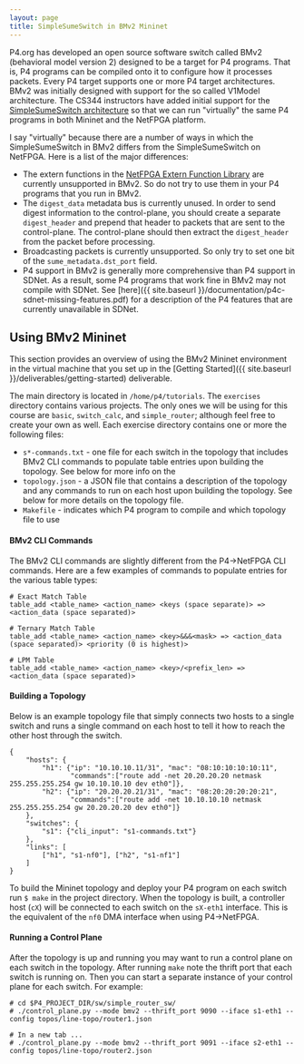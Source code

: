 ```yaml
---
layout: page
title: SimpleSumeSwitch in BMv2 Mininet
---
```


P4.org has developed an open source software switch called BMv2 (behavioral model version 2) designed to be a target for P4 programs. That is, P4 programs can be compiled onto it to configure how it processes packets. Every P4 target supports one or more P4 target architectures. BMv2 was initially designed with support for the so called V1Model architecture. The CS344 instructors have added initial support for the [SimpleSumeSwitch architecture](https://github.com/NetFPGA/P4-NetFPGA-public/wiki/Workflow-Overview#simplesumeswitch-architecture) so that we can run "virtually" the same P4 programs in both Mininet and the NetFPGA platform.

I say "virtually" because there are a number of ways in which the SimpleSumeSwitch in BMv2 differs from the SimpleSumeSwitch on NetFPGA. Here is a list of the major differences:
* The extern functions in the [NetFPGA Extern Function Library](https://github.com/NetFPGA/P4-NetFPGA-public/wiki/Workflow-Overview#p4-netfpga-extern-library) are currently unsupported in BMv2. So do not try to use them in your P4 programs that you run in BMv2.
* The `digest_data` metadata bus is currently unused. In order to send digest information to the control-plane, you should create a separate `digest_header` and prepend that header to packets that are sent to the control-plane. The control-plane should then extract the `digest_header` from the packet before processing.
* Broadcasting packets is currently unsupported. So only try to set one bit of the `sume_metadata.dst_port` field.
* P4 support in BMv2 is generally more comprehensive than P4 support in SDNet. As a result, some P4 programs that work fine in BMv2 may not compile with SDNet. See [here]({{ site.baseurl }}/documentation/p4c-sdnet-missing-features.pdf) for a description of the P4 features that are currently unavailable in SDNet.

## Using BMv2 Mininet

This section provides an overview of using the BMv2 Mininet environment in the virtual machine that you set up in the [Getting Started]({{ site.baseurl }}/deliverables/getting-started) deliverable.

The main directory is located in `/home/p4/tutorials`. The `exercises` directory contains various projects. The only ones we will be using for this course are `basic`, `switch_calc`, and `simple_router`; although feel free to create your own as well. Each exercise directory contains one or more the following files:
* `s*-commands.txt` - one file for each switch in the topology that includes BMv2 CLI commands to populate table entries upon building the topology. See below for more info on the 
* `topology.json` - a JSON file that contains a description of the topology and any commands to run on each host upon building the topology. See below for more details on the topology file.
* `Makefile` - indicates which P4 program to compile and which topology file to use

#### BMv2 CLI Commands

The BMv2 CLI commands are slightly different from the P4->NetFPGA CLI commands. Here are a few examples of commands to populate entries for the various table types:

```
# Exact Match Table
table_add <table_name> <action_name> <keys (space separate)> => <action_data (space separated)>

# Ternary Match Table
table_add <table_name> <action_name> <key>&&&<mask> => <action_data (space separated)> <priority (0 is highest)>

# LPM Table
table_add <table_name> <action_name> <key>/<prefix_len> => <action_data (space separated)>

```

#### Building a Topology

Below is an example topology file that simply connects two hosts to a single switch and runs a single command on each host to tell it how to reach the other host through the switch.

```
{
    "hosts": {
        "h1": {"ip": "10.10.10.11/31", "mac": "08:10:10:10:10:11",
               "commands":["route add -net 20.20.20.20 netmask 255.255.255.254 gw 10.10.10.10 dev eth0"]},
        "h2": {"ip": "20.20.20.21/31", "mac": "08:20:20:20:20:21",
               "commands":["route add -net 10.10.10.10 netmask 255.255.255.254 gw 20.20.20.20 dev eth0"]}
    },
    "switches": {
        "s1": {"cli_input": "s1-commands.txt"}
    },
    "links": [
        ["h1", "s1-nf0"], ["h2", "s1-nf1"]
    ]
}
```

To build the Mininet topology and deploy your P4 program on each switch run `$ make` in the project directory. When the topology is built, a controller host (`cX`) will be connected to each switch on the `sX-eth1` interface. This is the equivalent of the `nf0` DMA interface when using P4->NetFPGA.

#### Running a Control Plane

After the topology is up and running you may want to run a control plane on each switch in the topology. After running `make` note the thrift port that each switch is running on. Then you can start a separate instance of your control plane for each switch. For example:

```
# cd $P4_PROJECT_DIR/sw/simple_router_sw/
# ./control_plane.py --mode bmv2 --thrift_port 9090 --iface s1-eth1 --config topos/line-topo/router1.json

# In a new tab ...
# ./control_plane.py --mode bmv2 --thrift_port 9091 --iface s2-eth1 --config topos/line-topo/router2.json
```

